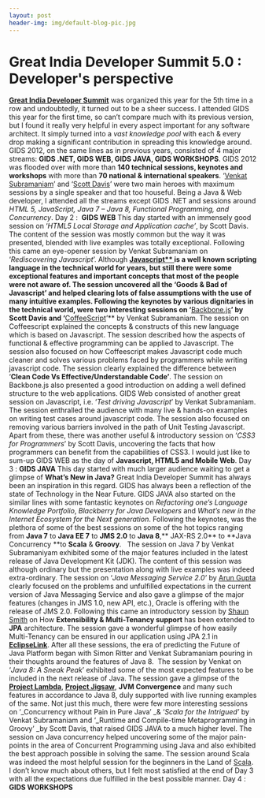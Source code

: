 ```yaml
---
layout: post
header-img: img/default-blog-pic.jpg
---
```


# Great India Developer Summit 5.0 : Developer's perspective

**[Great India Developer Summit](http://www.developermarch.com/developersummit/)** was organized this year for the 5th time in a row and undoubtedly, it turned out to be a sheer success. I attended GIDS this year for the first time, so can’t compare much with its previous version, but I found it really very helpful in every aspect important for any software architect. It simply turned into a _vast knowledge pool_ with each & every drop making a significant contribution in spreading this knowledge around. GIDS 2012, on the same lines as in previous years, consisted of 4 major streams: **GIDS .NET, GIDS WEB, GIDS JAVA, GIDS WORKSHOPS**. GIDS 2012 was flooded over with more than **140 technical sessions, keynotes and workshops** with more than **70 national & international speakers**. ‘[Venkat Subramaniam](http://www.developermarch.com/developersummit/speakers.html#VenkatSubramaniam)’ and ‘[Scott Davis](http://www.developermarch.com/developersummit/speakers.html#ScottDavis)’ were two main heroes with maximum sessions by a single speaker and that too houseful. Being a Java & Web developer, I attended all the streams except GIDS .NET and sessions around _HTML 5, JavaScript, Java 7 – Java 8, Functional Programming, and Concurrency_.  Day 2 :  **GIDS WEB** This day started with an immensely good session on ‘_HTML5 Local Storage and Application cache’_, by Scott Davis. The content of the session was mostly common but the way it was presented, blended with live examples was totally exceptional. Following this came an eye-opener session by Venkat Subramaniam on ‘_Rediscovering Javascript_’. Although **[Javascript** ](http://en.wikipedia.org/wiki/JavaScript)is a well known scripting language in the technical world for years, but still there were some exceptional features and important concepts that most of the people were not aware of. The session uncovered all the ‘Goods & Bad of Javascript’ and helped clearing lots of false assumptions with the use of many intuitive examples. Following the keynotes by various dignitaries in the technical world, were two interesting sessions on ‘**[Backbone.js](http://documentcloud.github.com/backbone/)**’ by Scott Davis and ‘**[CoffeeScript](http://coffeescript.org/)’** by Venkat Subramaniam. The session on Coffeescript explained the concepts & constructs of this new language which is based on Javascript. The session described how the aspects of functional & effective programming can be applied to Javascript. The session also focused on how Coffeescript makes Javascript code much cleaner and solves various problems faced by programmers while writing javascript code. The session clearly explained the difference between ‘**Clean Code Vs Effective/Understandable Code’**. The session on Backbone.js also presented a good introduction on adding a well defined structure to the web applications. GIDS Web consisted of another great session on Javascript, i.e. ‘_Test driving Javascript_’ by Venkat Subramaniam. The session enthralled the audience with many live & hands-on examples on writing test cases around javascript code. The session also focused on removing various barriers involved in the path of Unit Testing Javascript. Apart from these, there was another useful & introductory session on ‘_CSS3 for Programmers_’ by Scott Davis, uncovering the facts that how programmers can benefit from the capabilities of CSS3. I would just like to sum-up GIDS WEB as the day of **Javascript, HTML5 **and** Mobile Web**. Day 3 : **GIDS JAVA** This day started with much larger audience waiting to get a glimpse of **What’s New in Java?** Great India Developer Summit has always been an inspiration in this regard. GIDS has always been a reflection of the state of Technology in the Near Future. GIDS JAVA also started on the similar lines with some fantastic keynotes on _Refactoring one’s Language Knowledge Portfolio_, _Blackberry for Java Developers_ and _What’s new in the Internet Ecosystem for the Next generation_. Following the keynotes, was the plethora of some of the best sessions on some of the hot topics ranging from **Java 7** to **Java EE 7** to **JMS 2.0** to **Java 8**,** JAX-RS 2.0** to **Java Concurrency **to **Scala** & **Groovy**.   The session on Java 7 by Venkat Subramaniyam exhibited some of the major features included in the latest release of Java Development Kit (JDK). The content of this session was although ordinary but the presentation along with live examples was indeed extra-ordinary. The session on ‘_Java Messaging Service 2.0’_ by [Arun Gupta](http://www.developermarch.com/developersummit/speakers.html#ArunGupta) clearly focused on the problems and unfulfilled expectations in the current version of Java Messaging Service and also gave a glimpse of the major features (changes in JMS 1.0, new API, etc.), Oracle is offering with the release of JMS 2.0. Following this came an introductory session by [Shaun Smith](http://www.developermarch.com/developersummit/speakers.html#ShaunSmith) on How **Extensibility & Multi-Tenancy support** has been extended to **JPA** architecture. The session gave a wonderful glimpse of how easily Multi-Tenancy can be ensured in our application using JPA 2.1 in **[EclipseLink](http://www.eclipse.org/eclipselink/)**. After all these sessions, the era of predicting the Future of Java Platform began with Simon Ritter and Venkat Subramaniam pouring in their thoughts around the features of Java 8.  The session by Venkat on ‘_Java 8: A Sneak Peak_’ exhibited some of the most expected features to be included in the next release of Java. The session gave a glimpse of the[ **Project Lambda**](http://openjdk.java.net/projects/lambda/), **[Project Jigsaw](http://openjdk.java.net/projects/jigsaw/)**, **JVM Convergence** and many such features in accordance to Java 8, duly supported with live running examples of the same. Not just this much, there were few more interesting sessions on ‘_Concurrency without Pain in Pure Java’ _& ‘_Scala for the Intrigued’_ by Venkat Subramaniam and ‘_Runtime and Compile-time Metaprogramming in Groovy’ _by Scott Davis, that raised GIDS JAVA to a much higher level. The session on Java concurrency helped uncovering some of the major pain-points in the area of Concurrent Programming using Java and also exhibited the best approach possible in solving the same. The session around Scala was indeed the most helpful session for the beginners in the Land of [Scala](http://www.scala-lang.org/). I don’t know much about others, but I felt most satisfied at the end of Day 3 with all the expectations due fulfilled in the best possible manner. Day 4 : **GIDS WORKSHOPS**